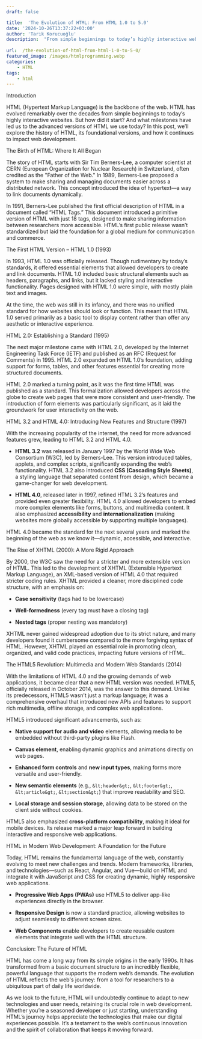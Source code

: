 ```yaml
---
draft: false

title:  'The Evolution of HTML: From HTML 1.0 to 5.0'
date: '2024-10-26T13:37:22+03:00'
author: 'Tarık Korucuoğlu'
description:  "From simple beginnings to today’s highly interactive websites, HTML has evolved remarkably over the decades. But how did it start? " 
 
url:  /the-evolution-of-html-from-html-1-0-to-5-0/
featured_image: /images/htmlprogramming.webp
categories:
    - HTML
tags:
    - html
---
```



Introduction



HTML (Hypertext Markup Language) is the backbone of the web. HTML has evolved remarkably over the decades from simple beginnings to today’s highly interactive websites. But how did it start? And what milestones have led us to the advanced versions of HTML we use today? In this post, we’ll explore the history of HTML, its foundational versions, and how it continues to impact web development.



The Birth of HTML: Where It All Began



The story of HTML starts with Sir Tim Berners-Lee, a computer scientist at CERN (European Organization for Nuclear Research) in Switzerland, often credited as the "Father of the Web." In 1989, Berners-Lee proposed a system to make sharing and managing documents easier across a distributed network. This concept introduced the idea of hypertext—a way to link documents dynamically.



In 1991, Berners-Lee published the first official description of HTML in a document called “HTML Tags.” This document introduced a primitive version of HTML with just 18 tags, designed to make sharing information between researchers more accessible. HTML’s first public release wasn’t standardized but laid the foundation for a global medium for communication and commerce.



The First HTML Version – HTML 1.0 (1993)



In 1993, HTML 1.0 was officially released. Though rudimentary by today’s standards, it offered essential elements that allowed developers to create and link documents. HTML 1.0 included basic structural elements such as headers, paragraphs, and links, but it lacked styling and interactive functionality. Pages designed with HTML 1.0 were simple, with mostly plain text and images.



At the time, the web was still in its infancy, and there was no unified standard for how websites should look or function. This meant that HTML 1.0 served primarily as a basic tool to display content rather than offer any aesthetic or interactive experience.



HTML 2.0: Establishing a Standard (1995)



The next major milestone came with HTML 2.0, developed by the Internet Engineering Task Force (IETF) and published as an RFC (Request for Comments) in 1995. HTML 2.0 expanded on HTML 1.0’s foundation, adding support for forms, tables, and other features essential for creating more structured documents.



HTML 2.0 marked a turning point, as it was the first time HTML was published as a standard. This formalization allowed developers across the globe to create web pages that were more consistent and user-friendly. The introduction of form elements was particularly significant, as it laid the groundwork for user interactivity on the web.



HTML 3.2 and HTML 4.0: Introducing New Features and Structure (1997)



With the increasing popularity of the internet, the need for more advanced features grew, leading to HTML 3.2 and HTML 4.0.


* **HTML 3.2** was released in January 1997 by the World Wide Web Consortium (W3C), led by Berners-Lee. This version introduced tables, applets, and complex scripts, significantly expanding the web’s functionality. HTML 3.2 also introduced **CSS (Cascading Style Sheets)**, a styling language that separated content from design, which became a game-changer for web development.

* **HTML 4.0**, released later in 1997, refined HTML 3.2’s features and provided even greater flexibility. HTML 4.0 allowed developers to embed more complex elements like forms, buttons, and multimedia content. It also emphasized **accessibility** and **internationalization** (making websites more globally accessible by supporting multiple languages).




HTML 4.0 became the standard for the next several years and marked the beginning of the web as we know it—dynamic, accessible, and interactive.



The Rise of XHTML (2000): A More Rigid Approach



By 2000, the W3C saw the need for a stricter and more extensible version of HTML. This led to the development of XHTML (Extensible Hypertext Markup Language), an XML-based version of HTML 4.0 that required stricter coding rules. XHTML provided a cleaner, more disciplined code structure, with an emphasis on:


* **Case sensitivity** (tags had to be lowercase)

* **Well-formedness** (every tag must have a closing tag)

* **Nested tags** (proper nesting was mandatory)




XHTML never gained widespread adoption due to its strict nature, and many developers found it cumbersome compared to the more forgiving syntax of HTML. However, XHTML played an essential role in promoting clean, organized, and valid code practices, impacting future versions of HTML.



The HTML5 Revolution: Multimedia and Modern Web Standards (2014)



With the limitations of HTML 4.0 and the growing demands of web applications, it became clear that a new HTML version was needed. HTML5, officially released in October 2014, was the answer to this demand. Unlike its predecessors, HTML5 wasn’t just a markup language; it was a comprehensive overhaul that introduced new APIs and features to support rich multimedia, offline storage, and complex web applications.



HTML5 introduced significant advancements, such as:


* **Native support for audio and video** elements, allowing media to be embedded without third-party plugins like Flash.

* **Canvas element**, enabling dynamic graphics and animations directly on web pages.

* **Enhanced form controls** and **new input types**, making forms more versatile and user-friendly.

* **New semantic elements** (e.g., `&lt;header&gt;`, `&lt;footer&gt;`, `&lt;article&gt;`, `&lt;section&gt;`) that improve readability and SEO.

* **Local storage and session storage**, allowing data to be stored on the client side without cookies.




HTML5 also emphasized **cross-platform compatibility**, making it ideal for mobile devices. Its release marked a major leap forward in building interactive and responsive web applications.



HTML in Modern Web Development: A Foundation for the Future



Today, HTML remains the fundamental language of the web, constantly evolving to meet new challenges and trends. Modern frameworks, libraries, and technologies—such as React, Angular, and Vue—build on HTML and integrate it with JavaScript and CSS for creating dynamic, highly responsive web applications.


* **Progressive Web Apps (PWAs)** use HTML5 to deliver app-like experiences directly in the browser.

* **Responsive Design** is now a standard practice, allowing websites to adjust seamlessly to different screen sizes.

* **Web Components** enable developers to create reusable custom elements that integrate well with the HTML structure.




Conclusion: The Future of HTML



HTML has come a long way from its simple origins in the early 1990s. It has transformed from a basic document structure to an incredibly flexible, powerful language that supports the modern web’s demands. The evolution of HTML reflects the web's journey: from a tool for researchers to a ubiquitous part of daily life worldwide.



As we look to the future, HTML will undoubtedly continue to adapt to new technologies and user needs, retaining its crucial role in web development. Whether you’re a seasoned developer or just starting, understanding HTML’s journey helps appreciate the technologies that make our digital experiences possible. It’s a testament to the web’s continuous innovation and the spirit of collaboration that keeps it moving forward.




